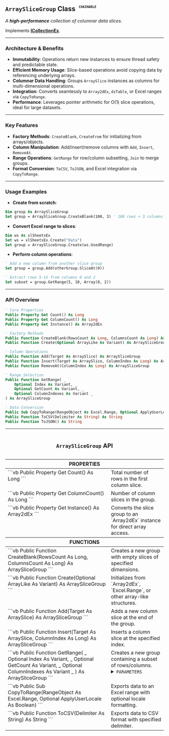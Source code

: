 ## **`ArraySliceGroup` Class** <sup><sub><sup> &nbsp; <kbd><code>__CHAINABLE__</code></kbd></sup></sub></sup>

_A **high-performance** collection of columnar data slices._

Implements __[ICollectionEx](./ICollectionEx.md)__.

---

### **Architecture & Benefits**
- **Immutability**: Operations return new instances to ensure thread safety and predictable state.
- **Efficient Memory Usage**: Slice-based operations avoid copying data by referencing underlying arrays.
- **Columnar Data Handling**: Groups `ArraySlice` instances as columns for multi-dimensional operations.
- **Integration**: Converts seamlessly to `Array2dEx`, `dsTable`, or Excel ranges via `CopyToRange`.
- **Performance**: Leverages pointer arithmetic for O(1) slice operations, ideal for large datasets.

---

### **Key Features**
- **Factory Methods**: `CreateBlank`, `CreateFrom` for initializing from arrays/objects.
- **Column Manipulation**: Add/insert/remove columns with `Add`, `Insert`, `RemoveAt`.
- **Range Operations**: `GetRange` for row/column subsetting, `Join` to merge groups.
- **Format Conversion**: `ToCSV`, `ToJSON`, and Excel integration via `CopyToRange`.

---

### **Usage Examples**
* **Create from scratch**:
```vb
Dim group As ArraySliceGroup
Set group = ArraySliceGroup.CreateBlank(100, 3) ' 100 rows × 3 columns
```

* **Convert Excel range to slices**:
```vb
Dim ws As xlSheetsEx
Set ws = xlSheetsEx.Create("Data")
Set group = ArraySliceGroup.Create(ws.UsedRange)
```

* **Perform column operations**:
```vb
' Add a new column from another slice group
Set group = group.Add(otherGroup.SliceAt(0))

' Extract rows 5-15 from columns 0 and 2
Set subset = group.GetRange(5, 10, Array(0, 2))
```

---

### **API Overview**
```vb
' Core Properties
Public Property Get Count() As Long
Public Property Get ColumnCount() As Long
Public Property Get Instance() As Array2dEx

' Factory Methods
Public Function CreateBlank(RowsCount As Long, ColumnsCount As Long) As ArraySliceGroup
Public Function Create(Optional ArrayLike As Variant) As ArraySliceGroup

' Column Operations
Public Function Add(Target As ArraySlice) As ArraySliceGroup
Public Function Insert(Target As ArraySlice, ColumnIndex As Long) As ArraySliceGroup
Public Function RemoveAt(ColumnIndex As Long) As ArraySliceGroup

' Range Selection
Public Function GetRange( _
    Optional Index As Variant, _
    Optional GetCount As Variant, _
    Optional ColumnIndexes As Variant _
) As ArraySliceGroup

' Data Conversion
Public Sub CopyToRange(RangeObject As Excel.Range, Optional ApplyUserLocale As Boolean)
Public Function ToCSV(Delimiter As String) As String
Public Function ToJSON() As String
```

---

<table width="100%"><caption>

### **`ArraySliceGroup` API**  
</caption>
<thead><tr><th colspan="2">PROPERTIES</th></tr></thead>
<tbody>

<tr><td align="left" valign="top">
```vb
Public Property Get Count() As Long
```
</td><td align="left" valign="top">
Total number of rows in the first column slice.
</td></tr>

<tr><td align="left" valign="top">
```vb
Public Property Get ColumnCount() As Long
```
</td><td align="left" valign="top">
Number of column slices in the group.
</td></tr>

<tr><td align="left" valign="top">
```vb
Public Property Get Instance() As Array2dEx
```
</td><td align="left" valign="top">
Converts the slice group to an `Array2dEx` instance for direct array access.
</td></tr>

</tbody>

<thead><tr><th colspan="2">FUNCTIONS</th></tr></thead>
<tbody>

<tr><td align="left" valign="top">
```vb
Public Function CreateBlank(RowsCount As Long, ColumnsCount As Long) As ArraySliceGroup
```
</td><td align="left" valign="top">
Creates a new group with empty slices of specified dimensions.
</td></tr>

<tr><td align="left" valign="top">
```vb
Public Function Create(Optional ArrayLike As Variant) As ArraySliceGroup
```
</td><td align="left" valign="top">
Initializes from `Array2dEx`, `Excel.Range`, or other array-like structures.
</td></tr>

<tr><td align="left" valign="top">
```vb
Public Function Add(Target As ArraySlice) As ArraySliceGroup
```
</td><td align="left" valign="top">
Adds a new column slice at the end of the group.
</td></tr>

<tr><td align="left" valign="top">
```vb
Public Function Insert(Target As ArraySlice, ColumnIndex As Long) As ArraySliceGroup
```
</td><td align="left" valign="top">
Inserts a column slice at the specified index.
</td></tr>

<tr><td align="left" valign="top">
```vb
Public Function GetRange( _
    Optional Index As Variant, _
    Optional GetCount As Variant, _
    Optional ColumnIndexes As Variant _
) As ArraySliceGroup
```
</td><td align="left" valign="top">
Creates a new group containing a subset of rows/columns.
<details><summary><code>PARAMETERS</code></summary><ul>
<li><kbd>Index</kbd> → Starting row index (default: 0)</li>
<li><kbd>GetCount</kbd> → Number of rows to include (default: all remaining)</li>
<li><kbd>ColumnIndexes</kbd> → Array of column indices to include (default: all)</li>
</ul></details>
</td></tr>

<tr><td align="left" valign="top">
```vb
Public Sub CopyToRange(RangeObject As Excel.Range, Optional ApplyUserLocale As Boolean)
```
</td><td align="left" valign="top">
Exports data to an Excel range with optional locale formatting.
</td></tr>

<tr><td align="left" valign="top">
```vb
Public Function ToCSV(Delimiter As String) As String
```
</td><td align="left" valign="top">
Exports data to CSV format with specified delimiter.
</td></tr>

</tbody>
</table>
